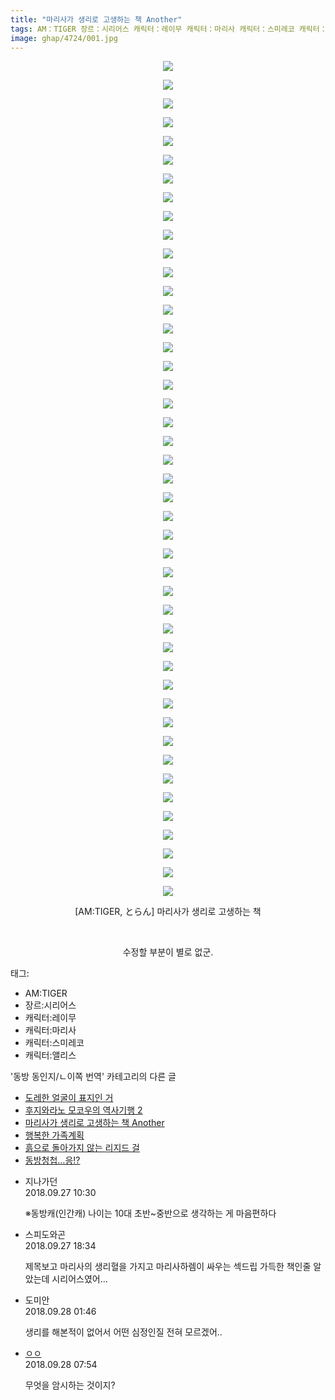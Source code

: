 ```yaml
---
title: "마리사가 생리로 고생하는 책 Another"
tags: AM：TIGER 장르：시리어스 캐릭터：레이무 캐릭터：마리사 캐릭터：스미레코 캐릭터：앨리스 とらん 동방_동인지／ㄴ이쪽_번역
image: ghap/4724/001.jpg
---
```

<div class="article">
<p style="text-align: center; clear: none; float: none;"><img src="{{ site.nasurl }}/ghap/4724/001.jpg"/></p>
<p style="text-align: center; clear: none; float: none;"><img src="{{ site.nasurl }}/ghap/4724/002.jpg"/></p>
<p style="text-align: center; clear: none; float: none;"><img src="{{ site.nasurl }}/ghap/4724/003.jpg"/></p>
<p style="text-align: center; clear: none; float: none;"><img src="{{ site.nasurl }}/ghap/4724/004.jpg"/></p>
<p style="text-align: center; clear: none; float: none;"><img src="{{ site.nasurl }}/ghap/4724/005.jpg"/></p>
<p style="text-align: center; clear: none; float: none;"><img src="{{ site.nasurl }}/ghap/4724/006.jpg"/></p>
<p style="text-align: center; clear: none; float: none;"><img src="{{ site.nasurl }}/ghap/4724/007.jpg"/></p>
<p style="text-align: center; clear: none; float: none;"><img src="{{ site.nasurl }}/ghap/4724/008.jpg"/></p>
<p style="text-align: center; clear: none; float: none;"><img src="{{ site.nasurl }}/ghap/4724/009.jpg"/></p>
<p style="text-align: center; clear: none; float: none;"><img src="{{ site.nasurl }}/ghap/4724/010.jpg"/></p>
<p style="text-align: center; clear: none; float: none;"><img src="{{ site.nasurl }}/ghap/4724/011.jpg"/></p>
<p style="text-align: center; clear: none; float: none;"><img src="{{ site.nasurl }}/ghap/4724/012.jpg"/></p>
<p style="text-align: center; clear: none; float: none;"><img src="{{ site.nasurl }}/ghap/4724/013.jpg"/></p>
<p style="text-align: center; clear: none; float: none;"><img src="{{ site.nasurl }}/ghap/4724/014.jpg"/></p>
<p style="text-align: center; clear: none; float: none;"><img src="{{ site.nasurl }}/ghap/4724/015.jpg"/></p>
<p style="text-align: center; clear: none; float: none;"><img src="{{ site.nasurl }}/ghap/4724/016.jpg"/></p>
<p style="text-align: center; clear: none; float: none;"><img src="{{ site.nasurl }}/ghap/4724/017.jpg"/></p>
<p style="text-align: center; clear: none; float: none;"><img src="{{ site.nasurl }}/ghap/4724/018.jpg"/></p>
<p style="text-align: center; clear: none; float: none;"><img src="{{ site.nasurl }}/ghap/4724/019.jpg"/></p>
<p style="text-align: center; clear: none; float: none;"><img src="{{ site.nasurl }}/ghap/4724/020.jpg"/></p>
<p style="text-align: center; clear: none; float: none;"><img src="{{ site.nasurl }}/ghap/4724/021.jpg"/></p>
<p style="text-align: center; clear: none; float: none;"><img src="{{ site.nasurl }}/ghap/4724/022.jpg"/></p>
<p style="text-align: center; clear: none; float: none;"><img src="{{ site.nasurl }}/ghap/4724/023.jpg"/></p>
<p style="text-align: center; clear: none; float: none;"><img src="{{ site.nasurl }}/ghap/4724/024.jpg"/></p>
<p style="text-align: center; clear: none; float: none;"><img src="{{ site.nasurl }}/ghap/4724/025.jpg"/></p>
<p style="text-align: center; clear: none; float: none;"><img src="{{ site.nasurl }}/ghap/4724/026.jpg"/></p>
<p style="text-align: center; clear: none; float: none;"><img src="{{ site.nasurl }}/ghap/4724/027.jpg"/></p>
<p style="text-align: center; clear: none; float: none;"><img src="{{ site.nasurl }}/ghap/4724/028.jpg"/></p>
<p style="text-align: center; clear: none; float: none;"><img src="{{ site.nasurl }}/ghap/4724/029.jpg"/></p>
<p style="text-align: center; clear: none; float: none;"><img src="{{ site.nasurl }}/ghap/4724/030.jpg"/></p>
<p style="text-align: center; clear: none; float: none;"><img src="{{ site.nasurl }}/ghap/4724/031.jpg"/></p>
<p style="text-align: center; clear: none; float: none;"><img src="{{ site.nasurl }}/ghap/4724/032.jpg"/></p>
<p style="text-align: center; clear: none; float: none;"><img src="{{ site.nasurl }}/ghap/4724/033.jpg"/></p>
<p style="text-align: center; clear: none; float: none;"><img src="{{ site.nasurl }}/ghap/4724/034.jpg"/></p>
<p style="text-align: center; clear: none; float: none;"><img src="{{ site.nasurl }}/ghap/4724/035.jpg"/></p>
<p style="text-align: center; clear: none; float: none;"><img src="{{ site.nasurl }}/ghap/4724/036.jpg"/></p>
<p style="text-align: center; clear: none; float: none;"><img src="{{ site.nasurl }}/ghap/4724/037.jpg"/></p>
<p style="text-align: center; clear: none; float: none;"><img src="{{ site.nasurl }}/ghap/4724/038.jpg"/></p>
<p style="text-align: center; clear: none; float: none;"><img src="{{ site.nasurl }}/ghap/4724/039.jpg"/></p>
<p style="text-align: center; clear: none; float: none;"><img src="{{ site.nasurl }}/ghap/4724/040.jpg"/></p>
<p style="text-align: center; clear: none; float: none;"><img src="{{ site.nasurl }}/ghap/4724/041.jpg"/></p>
<p style="text-align: center; clear: none; float: none;"><img src="{{ site.nasurl }}/ghap/4724/042.jpg"/></p>
<p style="text-align: center; clear: none; float: none;"><img src="{{ site.nasurl }}/ghap/4724/043.jpg"/></p>
<p style="text-align: center; clear: none; float: none;"><img src="{{ site.nasurl }}/ghap/4724/044.jpg"/></p>
<p style="text-align: center; clear: none; float: none;"><img src="{{ site.nasurl }}/ghap/4724/045.jpg"/></p>
<p style="text-align: center; clear: none; float: none;">[AM:TIGER, とらん] 마리사가 생리로 고생하는 책</p>
<p style="text-align: center; clear: none; float: none;"><br/></p>
<p style="text-align: center; clear: none; float: none;">수정할 부분이 별로 없군.</p>
</div><div class="tagTrail">
<p>태그: </p>
<ul>
<li>AM:TIGER</li>
<li>장르:시리어스</li>
<li>캐릭터:레이무</li>
<li>캐릭터:마리사</li>
<li>캐릭터:스미레코</li>
<li>캐릭터:앨리스</li>
</ul>
</div><div class="another">
<p>'동방 동인지/ㄴ이쪽 번역' 카테고리의 다른 글</p>
<ul>
<li><a href="/2018-09-30-ghap_4729">도레한 얼굴이 표지인 거</a></li>
<li><a href="/2018-09-28-ghap_4727">후지와라노 모코우의 역사기행 2</a></li>
<li><a href="/2018-09-27-ghap_4724">마리사가 생리로 고생하는 책 Another</a></li>
<li><a href="/2018-09-22-ghap_4712">행복한 가족계획</a></li>
<li><a href="/2018-09-20-ghap_4707">흙으로 돌아가지 않는 리지드 걸</a></li>
<li><a href="/2018-09-19-ghap_4705">동방청첩…응!?</a></li>
</ul>
</div><div class="cb_module cb_fluid">
<div class="cb_wrt cb_profile">
<div class="comment">
<ul>
<li class="cb_thumb_off" id="comment15340484">
<div class="cb_comment_area">
<div class="cb_info_area">
<div class="cb_section">
<span class="cb_nick_name">지나가던</span>
</div>
<div class="cb_section">
<span class="cb_date">2018.09.27 10:30 </span>
</div>
</div>
<div class="cb_dsc_comment">
<p class="cb_dsc">
											※동방캐(인간캐) 나이는 10대 초반~중반으로 생각하는 게 마음편하다
										</p>
</div>
</div></li>
<li class="cb_thumb_off" id="comment15340701">
<div class="cb_comment_area">
<div class="cb_info_area">
<div class="cb_section">
<span class="cb_nick_name">스피도와곤</span>
</div>
<div class="cb_section">
<span class="cb_date">2018.09.27 18:34 </span>
</div>
</div>
<div class="cb_dsc_comment">
<p class="cb_dsc">
											제목보고 마리사의 생리혈을 가지고 마리사하렘이 싸우는 섹드립 가득한 책인줄 알았는데 시리어스였어...
										</p>
</div>
</div></li>
<li class="cb_thumb_off" id="comment15340918">
<div class="cb_comment_area">
<div class="cb_info_area">
<div class="cb_section">
<span class="cb_nick_name">도미안</span>
</div>
<div class="cb_section">
<span class="cb_date">2018.09.28 01:46 </span>
</div>
</div>
<div class="cb_dsc_comment">
<p class="cb_dsc">
											생리를 해본적이 없어서 어떤 심정인질 전혀 모르겠어..
										</p>
</div>
</div></li>
<li class="cb_thumb_off" id="comment15341026">
<div class="cb_comment_area">
<div class="cb_info_area">
<div class="cb_section">
<span class="cb_nick_name"> <a href="http://i8999999u998" onclick="return openLinkInNewWindow(this)">ㅇㅇ</a></span>
</div>
<div class="cb_section">
<span class="cb_date">2018.09.28 07:54 </span>
</div>
</div>
<div class="cb_dsc_comment">
<p class="cb_dsc">
											무엇을 암시하는 것이지?
										</p>
</div>
</div></li>
</ul>
</div>
</div><!-- commentList close -->
</div>